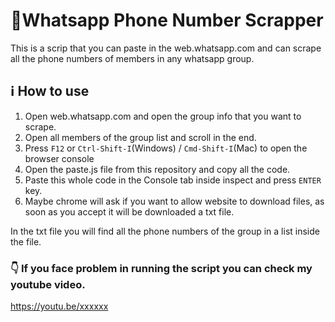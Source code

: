 # 🤙Whatsapp Phone Number Scrapper

This is a scrip that you can paste in the web.whatsapp.com and can scrape all the phone numbers of members in any whatsapp group.

## ℹ️ How to use

1. Open web.whatsapp.com and open the group info that you want to scrape.
2. Open all members of the group list and scroll in the end.
3. Press `F12` or `Ctrl-Shift-I`(Windows) / `Cmd-Shift-I`(Mac) to open the browser console
4. Open the paste.js file from this repository and copy all the code.
5. Paste this whole code in the Console tab inside inspect and press `ENTER` key.
6. Maybe chrome will ask if you want to allow website to download files, as soon as you accept it will be downloaded a txt file.

In the txt file you will find all the phone numbers of the group in a list inside the file.

### 👇 If you face problem in running the script you can check my youtube video.

https://youtu.be/xxxxxx
